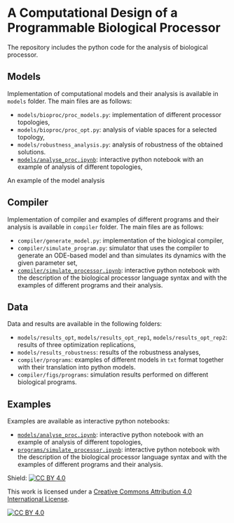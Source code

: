# A Computational Design of a Programmable Biological Processor

The repository includes the python code for the analysis of biological processor. 

## Models

Implementation of computational models and their analysis is available in `models` folder. The main files are as follows:
* `models/bioproc/proc_models.py`: implementation of different processor topologies, 
* `models/bioproc/proc_opt.py`: analysis of viable spaces for a selected topology,
* `models/robustness_analysis.py`: analysis of robustness of the obtained solutions.
* [`models/analyse_proc.ipynb`](`./models/analyse_proc.ipynb`): interactive python notebook with an example of analysis of different topologies,

An example of the model analysis

## Compiler
Implementation of compiler and examples of different programs and their analysis is available in `compiler` folder. The main files are as follows:
* `compiler/generate_model.py`: implementation of the biological compiler,
* `compiler/simulate_program.py`: simulator that uses the compiler to generate an ODE-based model and than simulates its dynamics with the given parameter set,
* [`compiler/simulate_processor.ipynb`](`./compiler/simulate_processor.ipynb`): interactive python notebook with the description of the biological processor language syntax and with the examples of different programs and their analysis.

## Data
Data and results are available in the following folders:
* `models/results_opt`, `models/results_opt_rep1`, `models/results_opt_rep2`: results of three optimization replications,
* `models/results_robustness`: results of the robustness analyses,
* `compiler/programs`: examples of different models in `txt` format together with their translation into python models.
* `compiler/figs/programs`: simulation results performed on different biological programs.

## Examples
Examples are available as interactive python notebooks:
* [`models/analyse_proc.ipynb`](`./models/analyse_proc.ipynb`): interactive python notebook with an example of analysis of different topologies,
* [`programs/simulate_processor.ipynb`](`./compiler/simulate_processor.ipynb`): interactive python notebook with the description of the biological processor language syntax and with the examples of different programs and their analysis.

Shield: [![CC BY 4.0][cc-by-shield]][cc-by]

This work is licensed under a [Creative Commons Attribution 4.0 International
License][cc-by].

[![CC BY 4.0][cc-by-image]][cc-by]

[cc-by]: http://creativecommons.org/licenses/by/4.0/
[cc-by-image]: https://i.creativecommons.org/l/by/4.0/88x31.png
[cc-by-shield]: https://img.shields.io/badge/License-CC%20BY%204.0-lightgrey.svg